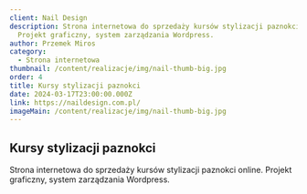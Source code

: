 ```yaml
---
client: Nail Design
description: Strona internetowa do sprzedaży kursów stylizacji paznokci online.
  Projekt graficzny, system zarządzania Wordpress.
author: Przemek Miros
category:
  - Strona internetowa
thumbnail: /content/realizacje/img/nail-thumb-big.jpg
order: 4
title: Kursy stylizacji paznokci
date: 2024-03-17T23:00:00.000Z
link: https://naildesign.com.pl/
imageMain: /content/realizacje/img/nail-thumb-big.jpg
---
```

## Kursy stylizacji paznokci

Strona internetowa do sprzedaży kursów stylizacji paznokci online. Projekt graficzny, system zarządzania Wordpress.